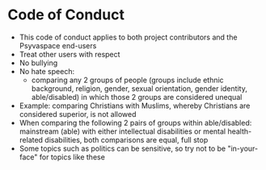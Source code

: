 # Code of Conduct
* This code of conduct applies to both project contributors and the Psyvaspace end-users
* Treat other users with respect
* No bullying
* No hate speech: 
  * comparing any 2 groups of people (groups include ethnic background, religion, gender, sexual orientation, gender identity,
    able/disabled) in which those 2 groups are considered unequal
* Example: comparing Christians with Muslims, whereby Christians are considered superior, is not allowed
* When comparing the following 2 pairs of groups within able/disabled: mainstream (able) with either intellectual disabilities or mental health-related disabilities, both comparisons are equal, full stop
* Some topics such as politics can be sensitive, so try not to be "in-your-face" for topics like these
